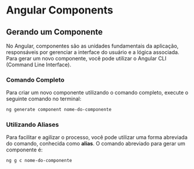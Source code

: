 # Angular Components

## Gerando um Componente
No Angular, componentes são as unidades fundamentais da aplicação, responsáveis por gerenciar a interface do usuário e a lógica associada. Para gerar um novo componente, você pode utilizar o Angular CLI (Command Line Interface).

### Comando Completo
Para criar um novo componente utilizando o comando completo, execute o seguinte comando no terminal:

```bash
ng generate component nome-do-componente
```

### Utilizando Aliases
Para facilitar e agilizar o processo, você pode utilizar uma forma abreviada do comando, conhecida como **alias**. O comando abreviado para gerar um componente é:

```bash
ng g c nome-do-componente
```